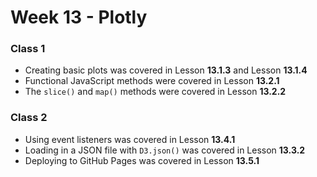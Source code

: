 # Week 13 - Plotly

### Class 1
- Creating basic plots was covered in Lesson **13.1.3** and Lesson **13.1.4**
- Functional JavaScript methods were covered in Lesson **13.2.1**
- The `slice()` and `map()` methods were covered in Lesson **13.2.2**

### Class 2
- Using event listeners was covered in Lesson **13.4.1**
- Loading in a JSON file with `D3.json()` was covered in Lesson **13.3.2**
- Deploying to GitHub Pages was covered in Lesson **13.5.1**